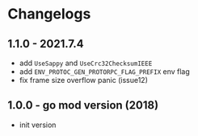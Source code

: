 # Changelogs

## 1.1.0 - 2021.7.4

- add `UseSappy` and `UseCrc32ChecksumIEEE`
- add `ENV_PROTOC_GEN_PROTORPC_FLAG_PREFIX` env flag
- fix frame size overflow panic (issue12)

## 1.0.0 - go mod version (2018)

- init version
